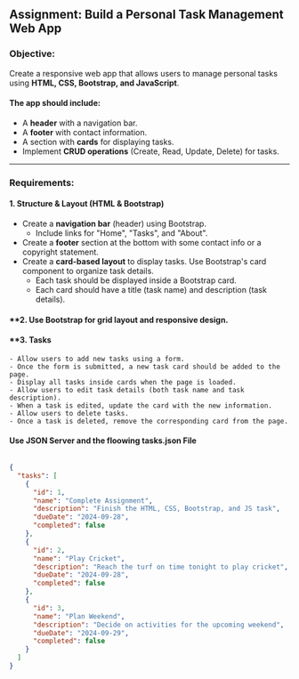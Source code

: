 ## **Assignment: Build a Personal Task Management Web App**

### **Objective:**
Create a responsive web app that allows users to manage personal tasks using **HTML, CSS, Bootstrap, and JavaScript**. 

#### The app should include:
- A **header** with a navigation bar.
- A **footer** with contact information.
- A section with **cards** for displaying tasks.
- Implement **CRUD operations** (Create, Read, Update, Delete) for tasks.

---

### **Requirements:**

#### **1. Structure & Layout (HTML & Bootstrap)**
- Create a **navigation bar** (header) using Bootstrap.
    - Include links for "Home", "Tasks", and "About".
- Create a **footer** section at the bottom with some contact info or a copyright statement.
- Create a **card-based layout** to display tasks. Use Bootstrap's card component to organize task details.
    - Each task should be displayed inside a Bootstrap card.
    - Each card should have a title (task name) and description (task details).

#### **2. Use **Bootstrap** for grid layout and responsive design.

  
#### **3. Tasks 

    - Allow users to add new tasks using a form.
    - Once the form is submitted, a new task card should be added to the page. 
    - Display all tasks inside cards when the page is loaded.
    - Allow users to edit task details (both task name and task description).
    - When a task is edited, update the card with the new information.
    - Allow users to delete tasks.
    - Once a task is deleted, remove the corresponding card from the page.


#### Use JSON Server and the floowing tasks.json File


```json

{
  "tasks": [
    {
      "id": 1,
      "name": "Complete Assignment",
      "description": "Finish the HTML, CSS, Bootstrap, and JS task",
      "dueDate": "2024-09-28",
      "completed": false
    },
    {
      "id": 2,
      "name": "Play Cricket",
      "description": "Reach the turf on time tonight to play cricket",
      "dueDate": "2024-09-28",
      "completed": false
    },
    {
      "id": 3,
      "name": "Plan Weekend",
      "description": "Decide on activities for the upcoming weekend",
      "dueDate": "2024-09-29",
      "completed": false
    }
  ]
}

```

